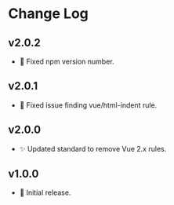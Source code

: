 # Change Log

## v2.0.2
- 🐛 Fixed npm version number.

## v2.0.1
- 🐛 Fixed issue finding vue/html-indent rule.

## v2.0.0
- ✨ Updated standard to remove Vue 2.x rules.

## v1.0.0
- 🚀 Initial release.
